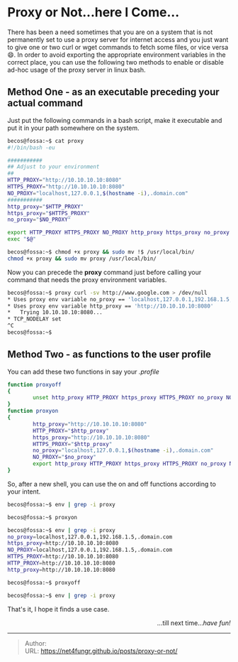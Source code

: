 # Proxy or Not...here I Come...


There has been a need sometimes that you are on a system that is not permanently set to use a proxy server for internet access and you just want to give one or two curl or wget commands to fetch some files, or vice versa :smile:. In order to avoid exporting the appropriate environment variables in the correct place, you can use the following two methods to enable or disable ad-hoc usage of the proxy server in linux bash.

## Method One - as an executable preceding your actual command
Just put the following commands in a bash script, make it executable and put it in your path somewhere on the system.
```bash
becos@fossa:~$ cat proxy
#!/bin/bash -eu

###########
## Adjust to your environment
##
HTTP_PROXY="http://10.10.10.10:8080"
HTTPS_PROXY="http://10.10.10.10:8080"
NO_PROXY="localhost,127.0.0.1,$(hostname -i),.domain.com"
###########
http_proxy="$HTTP_PROXY"
https_proxy="$HTTPS_PROXY"
no_proxy="$NO_PROXY"

export HTTP_PROXY HTTPS_PROXY NO_PROXY http_proxy https_proxy no_proxy
exec "$@"

becos@fossa:~$ chmod +x proxy && sudo mv !$ /usr/local/bin/
chmod +x proxy && sudo mv proxy /usr/local/bin/
```
Now you can precede the __proxy__ command just before calling your command that needs the proxy environment variables.
```bash
becos@fossa:~$ proxy curl -sv http://www.google.com > /dev/null
* Uses proxy env variable no_proxy == 'localhost,127.0.0.1,192.168.1.5,.domain.com'
* Uses proxy env variable http_proxy == 'http://10.10.10.10:8080'
*   Trying 10.10.10.10:8080...
* TCP_NODELAY set
^C
becos@fossa:~$
```
## Method Two - as functions to the user profile
You can add these two functions in say your _.profile_

```bash
function proxyoff
{
        unset http_proxy HTTP_PROXY https_proxy HTTPS_PROXY no_proxy NO_PROXY
}
function proxyon
{
        http_proxy="http://10.10.10.10:8080"
        HTTP_PROXY="$http_proxy"
        https_proxy="http://10.10.10.10:8080"
        HTTPS_PROXY="$http_proxy"
        no_proxy="localhost,127.0.0.1,$(hostname -i),.domain.com"
        NO_PROXY="$no_proxy"
        export http_proxy HTTP_PROXY https_proxy HTTPS_PROXY no_proxy NO_PROXY
}
```
So, after a new shell, you can use the on and off functions according to your intent.

```bash
becos@fossa:~$ env | grep -i proxy

becos@fossa:~$ proxyon

becos@fossa:~$ env | grep -i proxy
no_proxy=localhost,127.0.0.1,192.168.1.5,.domain.com
https_proxy=http://10.10.10.10:8080
NO_PROXY=localhost,127.0.0.1,192.168.1.5,.domain.com
HTTPS_PROXY=http://10.10.10.10:8080
HTTP_PROXY=http://10.10.10.10:8080
http_proxy=http://10.10.10.10:8080

becos@fossa:~$ proxyoff

becos@fossa:~$ env | grep -i proxy

```
That's it, I hope it finds a use case.


<p align="right">...till next time...<em>have fun!</em></p>

---

> Author:    
> URL: https://net4fungr.github.io/posts/proxy-or-not/  

